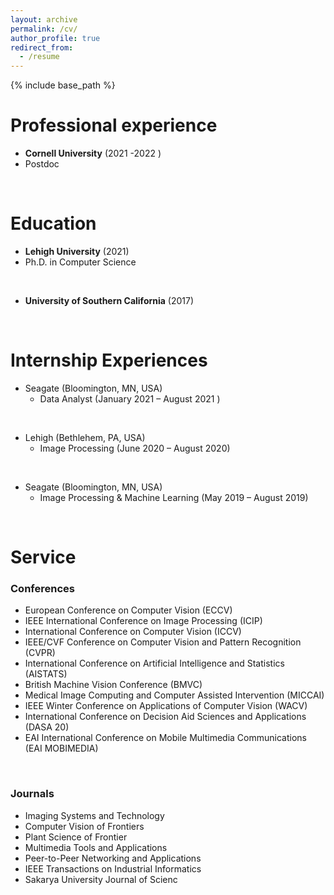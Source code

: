 ```yaml
---
layout: archive
permalink: /cv/
author_profile: true
redirect_from:
  - /resume
---
```


{% include base_path %}


Professional experience
======
* <b> Cornell University</b> (2021 -2022 )
* Postdoc 

<p>&ensp;</p>


Education
======
* <b>Lehigh University</b> (2021)
* Ph.D. in Computer Science


<p>&ensp;</p>

* <b>University of Southern California</b> (2017)


<p>&ensp;</p>


Internship Experiences
======

* Seagate (Bloomington, MN, USA)
  * Data Analyst (January 2021 – August 2021 )
 



<p>&ensp;</p>

* Lehigh (Bethlehem, PA, USA)
  * Image Processing  (June 2020 – August 2020)


<p>&ensp;</p>

* Seagate (Bloomington, MN, USA)
  * Image Processing & Machine Learning  (May 2019 – August 2019)

  
<p>&ensp;</p>

Service
======
### Conferences
* European Conference on Computer Vision (ECCV)
* IEEE International Conference on Image Processing (ICIP)
* International Conference on Computer Vision (ICCV)
* IEEE/CVF Conference on Computer Vision and Pattern Recognition (CVPR)
* International Conference on Artificial Intelligence and Statistics (AISTATS)
* British Machine Vision Conference (BMVC)
* Medical Image Computing and Computer Assisted Intervention (MICCAI)
* IEEE Winter Conference on Applications of Computer Vision (WACV)
* International Conference on Decision Aid Sciences and Applications (DASA 20) 
* EAI International Conference on Mobile Multimedia Communications (EAI MOBIMEDIA)

<p>&ensp;</p>

### Journals
* Imaging Systems and Technology
* Computer Vision of Frontiers
* Plant Science of Frontier 
* Multimedia Tools and Applications 
* Peer-to-Peer Networking and Applications  
* IEEE Transactions on Industrial Informatics 
* Sakarya University Journal of Scienc
